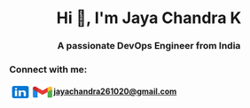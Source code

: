 <h1 align="center">Hi 👋, I'm Jaya Chandra K</h1>
<h3 align="center">A passionate DevOps Engineer from India</h3>

<p align="center"><h3 align="left">Connect with me:</h3>
<a href="https://linkedin.com/in/mr-jayachandra" target="blank"><img align="center" src="linkedin.svg" alt="mr-jayachandra" height="30" width="40" /></a><a href="mailto:example@jayachandra261020@gmail.com" target="blank"><img align="center" src="gmail.svg" alt="mr-jayachandra" height="30" width="40" /><b>jayachandra261020@gmail.com</b></a>
</p>



<!--
**jaychandra1/jaychandra1** is a ✨ _special_ ✨ repository because its `README.md` (this file) appears on your GitHub profile.
if you like what i do, maybe consider buying me a coffee/tea 🥺👉👈

<a href="https://www.buymeacoffee.com/abhisheknaiidu" target="_blank"><img src="https://cdn.buymeacoffee.com/buttons/v2/default-red.png" alt="Buy Me A Coffee" width="150" ></a>

Here are some ideas to get you started:

- 🔭 I’m currently working on ...
- 🌱 I’m currently learning ...
- 👯 I’m looking to collaborate on ...
- 🤔 I’m looking for help with ...
- 💬 Ask me about ...
- 📫 How to reach me: ...
- 😄 Pronouns: ...
- ⚡ Fun fact: ...
-->
